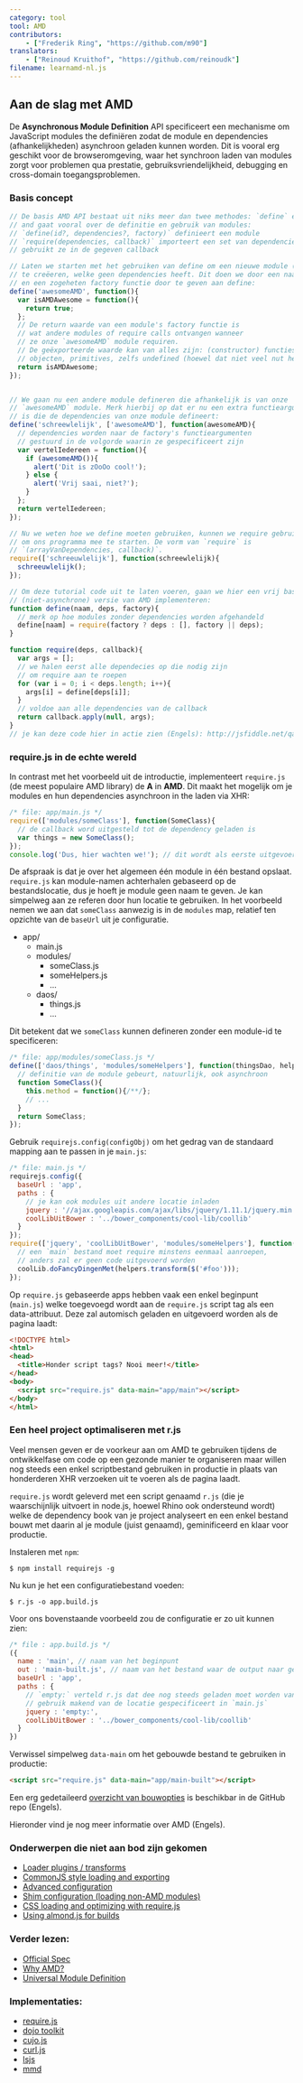 ```yaml
---
category: tool
tool: AMD
contributors:
    - ["Frederik Ring", "https://github.com/m90"]
translators:
    - ["Reinoud Kruithof", "https://github.com/reinoudk"]
filename: learnamd-nl.js
---
```


## Aan de slag met AMD

De **Asynchronous Module Definition** API specificeert een mechanisme om JavaScript
 modules the definiëren zodat de module en dependencies (afhankelijkheden) asynchroon
 geladen kunnen worden. Dit is vooral erg geschikt voor de browseromgeving, waar het
 synchroon laden van modules zorgt voor problemen qua prestatie, gebruiksvriendelijkheid,
 debugging en cross-domain toegangsproblemen.

### Basis concept

```javascript
// De basis AMD API bestaat uit niks meer dan twee methodes: `define` en `require`
// and gaat vooral over de definitie en gebruik van modules:
// `define(id?, dependencies?, factory)` definieert een module
// `require(dependencies, callback)` importeert een set van dependencies en
// gebruikt ze in de gegeven callback

// Laten we starten met het gebruiken van define om een nieuwe module (met naam)
// te creëeren, welke geen dependencies heeft. Dit doen we door een naam
// en een zogeheten factory functie door te geven aan define:
define('awesomeAMD', function(){
  var isAMDAwesome = function(){
    return true;
  };
  // De return waarde van een module's factory functie is
  // wat andere modules of require calls ontvangen wanneer
  // ze onze `awesomeAMD` module requiren.
  // De geëxporteerde waarde kan van alles zijn: (constructor) functies,
  // objecten, primitives, zelfs undefined (hoewel dat niet veel nut heeft).
  return isAMDAwesome;
});


// We gaan nu een andere module defineren die afhankelijk is van onze
// `awesomeAMD` module. Merk hierbij op dat er nu een extra functieargument
// is die de dependencies van onze module defineert:
define('schreewlelijk', ['awesomeAMD'], function(awesomeAMD){
  // dependencies worden naar de factory's functieargumenten
  // gestuurd in de volgorde waarin ze gespecificeert zijn
  var vertelIedereen = function(){
    if (awesomeAMD()){
      alert('Dit is zOoOo cool!');
    } else {
      alert('Vrij saai, niet?');
    }
  };
  return vertelIedereen;
});

// Nu we weten hoe we define moeten gebruiken, kunnen we require gebruiken
// om ons programma mee te starten. De vorm van `require` is
// `(arrayVanDependencies, callback)`.
require(['schreeuwlelijk'], function(schreewlelijk){
  schreeuwlelijk();
});

// Om deze tutorial code uit te laten voeren, gaan we hier een vrij basic
// (niet-asynchrone) versie van AMD implementeren:
function define(naam, deps, factory){
  // merk op hoe modules zonder dependencies worden afgehandeld
  define[naam] = require(factory ? deps : [], factory || deps);
}

function require(deps, callback){
  var args = [];
  // we halen eerst alle dependecies op die nodig zijn
  // om require aan te roepen
  for (var i = 0; i < deps.length; i++){
    args[i] = define[deps[i]];
  }
  // voldoe aan alle dependencies van de callback
  return callback.apply(null, args);
}
// je kan deze code hier in actie zien (Engels): http://jsfiddle.net/qap949pd/
```

### require.js in de echte wereld

In contrast met het voorbeeld uit de introductie, implementeert `require.js`
 (de meest populaire AMD library) de **A** in **AMD**. Dit maakt het mogelijk
 om je modules en hun dependencies asynchroon in the laden via XHR:

```javascript
/* file: app/main.js */
require(['modules/someClass'], function(SomeClass){
  // de callback word uitgesteld tot de dependency geladen is
  var things = new SomeClass();
});
console.log('Dus, hier wachten we!'); // dit wordt als eerste uitgevoerd
```

De afspraak is dat je over het algemeen één module in één bestand opslaat.
`require.js` kan module-namen achterhalen gebaseerd op de bestandslocatie,
dus je hoeft je module geen naam te geven. Je kan simpelweg aan ze referen
 door hun locatie te gebruiken.
In het voorbeeld nemen we aan dat `someClass` aanwezig is in de `modules` map,
 relatief ten opzichte van de `baseUrl` uit je configuratie.

* app/
  * main.js
  * modules/
    * someClass.js
    * someHelpers.js
    * ...
  * daos/
    * things.js
    * ...

Dit betekent dat we `someClass` kunnen defineren zonder een module-id te specificeren:

```javascript
/* file: app/modules/someClass.js */
define(['daos/things', 'modules/someHelpers'], function(thingsDao, helpers){
  // definitie van de module gebeurt, natuurlijk, ook asynchroon
  function SomeClass(){
    this.method = function(){/**/};
    // ...
  }
  return SomeClass;
});
```

Gebruik `requirejs.config(configObj)` om het gedrag van de standaard mapping
 aan te passen in je `main.js`:

```javascript
/* file: main.js */
requirejs.config({
  baseUrl : 'app',
  paths : {
    // je kan ook modules uit andere locatie inladen
    jquery : '//ajax.googleapis.com/ajax/libs/jquery/1.11.1/jquery.min',
    coolLibUitBower : '../bower_components/cool-lib/coollib'
  }
});
require(['jquery', 'coolLibUitBower', 'modules/someHelpers'], function($, coolLib, helpers){
  // een `main` bestand moet require minstens eenmaal aanroepen,
  // anders zal er geen code uitgevoerd worden
  coolLib.doFancyDingenMet(helpers.transform($('#foo')));
});
```

Op `require.js` gebaseerde apps hebben vaak een enkel beginpunt (`main.js`)
 welke toegevoegd wordt aan de `require.js` script tag als een data-attribuut.
Deze zal automisch geladen en uitgevoerd worden als de pagina laadt:

```html
<!DOCTYPE html>
<html>
<head>
  <title>Honder script tags? Nooi meer!</title>
</head>
<body>
  <script src="require.js" data-main="app/main"></script>
</body>
</html>
```

### Een heel project optimaliseren met r.js

Veel mensen geven er de voorkeur aan om AMD te gebruiken tijdens de
  ontwikkelfase om code op een gezonde manier te organiseren maar
  willen nog steeds een enkel scriptbestand gebruiken in productie in
  plaats van honderderen XHR verzoeken uit te voeren als de pagina laadt.

`require.js` wordt geleverd met een script genaamd `r.js` (die je waarschijnlijk
uitvoert in node.js, hoewel Rhino ook ondersteund wordt) welke de
dependency book van je project analyseert en een enkel bestand bouwt met daarin
al je module (juist genaamd), geminificeerd en klaar voor productie.

Instaleren met `npm`:

```shell
$ npm install requirejs -g
```

Nu kun je het een configuratiebestand voeden:

```shell
$ r.js -o app.build.js
```

Voor ons bovenstaande voorbeeld zou de configuratie er zo uit kunnen zien:

```javascript
/* file : app.build.js */
({
  name : 'main', // naam van het beginpunt
  out : 'main-built.js', // naam van het bestand waar de output naar geschreven wordt
  baseUrl : 'app',
  paths : {
    // `empty:` verteld r.js dat dee nog steeds geladen moet worden van de CDN,
    // gebruik makend van de locatie gespecificeert in `main.js`
    jquery : 'empty:',
    coolLibUitBower : '../bower_components/cool-lib/coollib'
  }
})
```

Verwissel simpelweg `data-main` om het gebouwde bestand te gebruiken in productie:

```html
<script src="require.js" data-main="app/main-built"></script>
```

Een erg gedetaileerd [overzicht van bouwopties](https://github.com/jrburke/r.js/blob/master/build/example.build.js) is
beschikbar in de GitHub repo (Engels).

Hieronder vind je nog meer informatie over AMD (Engels).

### Onderwerpen die niet aan bod zijn gekomen

* [Loader plugins / transforms](http://requirejs.org/docs/plugins.html)
* [CommonJS style loading and exporting](http://requirejs.org/docs/commonjs.html)
* [Advanced configuration](http://requirejs.org/docs/api.html#config)
* [Shim configuration (loading non-AMD modules)](http://requirejs.org/docs/api.html#config-shim)
* [CSS loading and optimizing with require.js](http://requirejs.org/docs/optimization.html#onecss)
* [Using almond.js for builds](https://github.com/jrburke/almond)

### Verder lezen:

* [Official Spec](https://github.com/amdjs/amdjs-api/wiki/AMD)
* [Why AMD?](http://requirejs.org/docs/whyamd.html)
* [Universal Module Definition](https://github.com/umdjs/umd)

### Implementaties:

* [require.js](http://requirejs.org)
* [dojo toolkit](http://dojotoolkit.org/documentation/tutorials/1.9/modules/)
* [cujo.js](http://cujojs.com/)
* [curl.js](https://github.com/cujojs/curl)
* [lsjs](https://github.com/zazl/lsjs)
* [mmd](https://github.com/alexlawrence/mmd)
